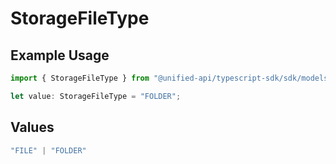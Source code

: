 # StorageFileType

## Example Usage

```typescript
import { StorageFileType } from "@unified-api/typescript-sdk/sdk/models/shared";

let value: StorageFileType = "FOLDER";
```

## Values

```typescript
"FILE" | "FOLDER"
```